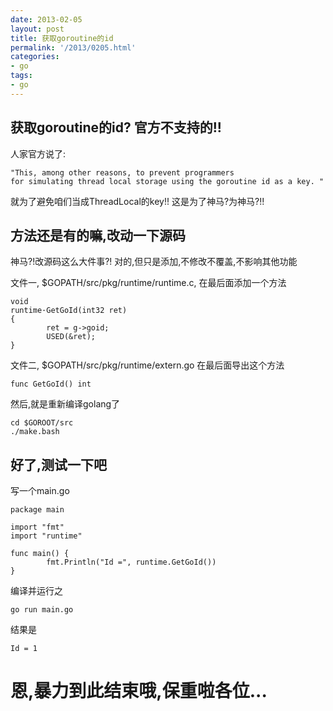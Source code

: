 ```yaml
---
date: 2013-02-05
layout: post
title: 获取goroutine的id
permalink: '/2013/0205.html'
categories:
- go
tags:
- go
---
```


获取goroutine的id? 官方不支持的!!
---------------------------------

人家官方说了:

	"This, among other reasons, to prevent programmers 
	for simulating thread local storage using the goroutine id as a key. "
	
就为了避免咱们当成ThreadLocal的key!! 这是为了神马?为神马?!!

方法还是有的嘛,改动一下源码
---------------------------

神马?!改源码这么大件事?! 对的,但只是添加,不修改不覆盖,不影响其他功能

文件一, $GOPATH/src/pkg/runtime/runtime.c, 在最后面添加一个方法

```
void
runtime·GetGoId(int32 ret)
{
        ret = g->goid;
        USED(&ret);
}
```

文件二, $GOPATH/src/pkg/runtime/extern.go 在最后面导出这个方法

```
func GetGoId() int
```

然后,就是重新编译golang了

```
cd $GOROOT/src
./make.bash
```

好了,测试一下吧
---------------

写一个main.go

```
package main

import "fmt"
import "runtime"

func main() {
        fmt.Println("Id =", runtime.GetGoId())
}
```

编译并运行之

```
go run main.go
```

结果是

```
Id = 1
```

恩,暴力到此结束哦,保重啦各位...
==============================